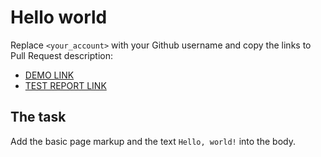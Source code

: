 # Hello world
Replace `<your_account>` with your Github username and copy the links to Pull Request description:
- [DEMO LINK](https://kuzmi491.github.io/layout_hello-world/)
- [TEST REPORT LINK](https://kuzmi491.github.io/layout_hello-world/report/html_report/)

## The task
Add the basic page markup and the text `Hello, world!` into the body.
